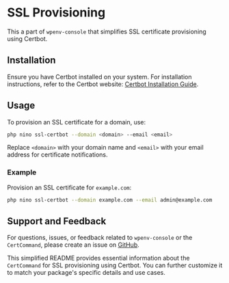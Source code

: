 
# SSL Provisioning

This a part of `wpenv-console` that simplifies SSL certificate provisioning using Certbot.

## Installation

Ensure you have Certbot installed on your system. For installation instructions, refer to the Certbot website: [Certbot Installation Guide](https://certbot.eff.org/).

## Usage

To provision an SSL certificate for a domain, use:

```bash
php nino ssl-certbot --domain <domain> --email <email>
```

Replace `<domain>` with your domain name and `<email>` with your email address for certificate notifications.

### Example

Provision an SSL certificate for `example.com`:

```bash
php nino ssl-certbot --domain example.com --email admin@example.com
```


## Support and Feedback

For questions, issues, or feedback related to `wpenv-console` or the `CertCommand`, please create an issue on [GitHub](https://github.com/your-vendor/wpenv-console/issues).


This simplified README provides essential information about the `CertCommand` for SSL provisioning using Certbot. You can further customize it to match your package's specific details and use cases.
